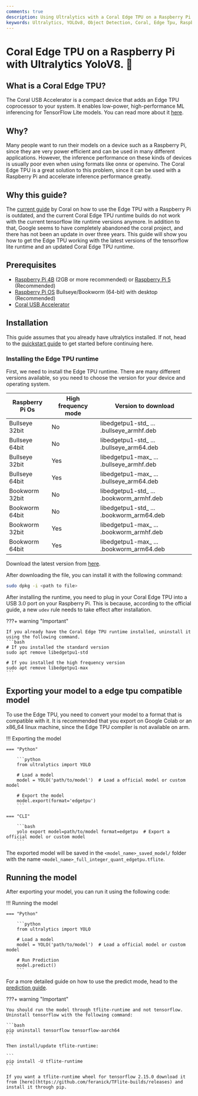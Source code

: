 ```yaml
---
comments: true
description: Using Ultralytics with a Coral Edge TPU on a Raspberry Pi for increased inference performance.
keywords: Ultralytics, YOLOv8, Object Detection, Coral, Edge Tpu, Raspberry Pi
---
```


# Coral Edge TPU on a Raspberry Pi with Ultralytics YoloV8. 🚀

## What is a Coral Edge TPU?

The Coral USB Accelerator is a compact device that adds an Edge TPU coprocessor to your system.
It enables low-power, high-performance ML inferencing for TensorFlow Lite models.
You can read more about it [here](https://coral.ai/products/accelerator).

## Why?

Many people want to run their models on a device such as a Raspberry Pi, since they are very power efficient and can be
used in many different applications. However, the inference performance on these kinds of devices is usually poor even
when using formats like onnx or openvino. The Coral Edge TPU is a great solution to this problem, since it can be used
with a Raspberry Pi and accelerate inference performance greatly.

## Why this guide?

The [current guide](https://coral.ai/docs/accelerator/get-started/) by Coral on how to use the Edge TPU with a Raspberry
Pi is outdated, and the current Coral Edge TPU runtime builds do not work with the current tensorflow lite runtime
versions anymore.
In addition to that, Google seems to have completely abandoned the coral project,
and there has not been an update in over three years.
This guide will show you how to get the Edge TPU working with the latest versions of the tensorflow lite runtime and an
updated Coral Edge TPU runtime.

## Prerequisites

- [Raspberry Pi 4B](https://www.raspberrypi.com/products/raspberry-pi-4-model-b/) (2GB or more recommended)
  or [Raspberry Pi 5](https://www.raspberrypi.com/products/raspberry-pi-5/) (Recommended)
- [Raspberry Pi OS](https://www.raspberrypi.com/software/) Bullseye/Bookworm (64-bit) with desktop (Recommended)
- [Coral USB Accelerator](https://coral.ai/products/accelerator/)

## Installation

This guide assumes that you already have ultralytics installed.
If not, head to the [quickstart guide](https://docs.ultralytics.com/quickstart/) to get started before continuing here.

### Installing the Edge TPU runtime

First, we need to install the Edge TPU runtime.
There are many different versions available, so you need to choose the version for your device and operating system.

| Raspberry Pi Os | High frequency mode | Version to download                      |
|-----------------|---------------------|------------------------------------------|
| Bullseye 32bit  | No                  | libedgetpu1-std_ ... .bullseye_armhf.deb |
| Bullseye 64bit  | No                  | libedgetpu1-std_ ... .bullseye_arm64.deb |
| Bullseye 32bit  | Yes                 | libedgetpu1-max_ ... .bullseye_armhf.deb |
| Bullseye 64bit  | Yes                 | libedgetpu1-max_ ... .bullseye_arm64.deb |
| Bookworm 32bit  | No                  | libedgetpu1-std_ ... .bookworm_armhf.deb |
| Bookworm 64bit  | No                  | libedgetpu1-std_ ... .bookworm_arm64.deb |
| Bookworm 32bit  | Yes                 | libedgetpu1-max_ ... .bookworm_armhf.deb |
| Bookworm 64bit  | Yes                 | libedgetpu1-max_ ... .bookworm_arm64.deb |

Download the latest version from [here](https://github.com/feranick/libedgetpu/releases).

After downloading the file, you can install it with the following command:

```bash
sudo dpkg -i <path to file>
```

After installing the runtime, you need to plug in your Coral Edge TPU into a USB 3.0 port on your Raspberry Pi.
This is because, according to the official guide, a new `udev` rule needs to take effect after installation.

???+ warning "Important"

    If you already have the Coral Edge TPU runtime installed, uninstall it using the following command.
    ```bash
    # If you installed the standard version
    sudo apt remove libedgetpu1-std 

    # If you installed the high frequency version
    sudo apt remove libedgetpu1-max 
    ```

## Exporting your model to a edge tpu compatible model

To use the Edge TPU, you need to convert your model to a format that is compatible with it.
It is recommended that you export on Google Colab or an x86_64 linux machine,
since the Edge TPU compiler is not available on arm.

!!! Exporting the model

    === "Python"

        ```python
        from ultralytics import YOLO

        # Load a model
        model = YOLO('path/to/model')  # Load a official model or custom model

        # Export the model
        model.export(format='edgetpu')
        ```

    === "CLI"

        ```bash
        yolo export model=path/to/model format=edgetpu  # Export a official model or custom model
        ```

The exported model will be saved in the `<model_name>_saved_model/` folder with the
name `<model_name>_full_integer_quant_edgetpu.tflite`.

## Running the model

After exporting your model, you can run it using the following code:

!!! Running the model

    === "Python"

        ```python
        from ultralytics import YOLO

        # Load a model
        model = YOLO('path/to/model')  # Load a official model or custom model

        # Run Prediction
        model.predict()
        ```

For a more detailed guide on how to use the predict mode, head to
the [prediction guide](https://docs.ultralytics.com/modes/predict/).

???+ warning "Important"

    You should run the model through tflite-runtime and not tensorflow.
    Uninstall tensorflow with the following command:

    ```bash
    pip uninstall tensorflow tensorflow-aarch64
    ```

    Then install/update tflite-runtime:

    ```
    pip install -U tflite-runtime
    ```

    If you want a tflite-runtime wheel for tensorflow 2.15.0 download it from [here](https://github.com/feranick/TFlite-builds/releases) and install it through pip.